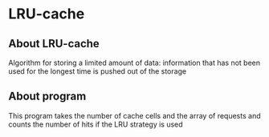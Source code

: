 # LRU-cache
## About LRU-cache
Algorithm for storing a limited amount of data: information that has not been used for the longest time is pushed out of the storage
## About program
This program takes the number of cache cells and the array of requests and counts the number of hits if the LRU strategy is used
